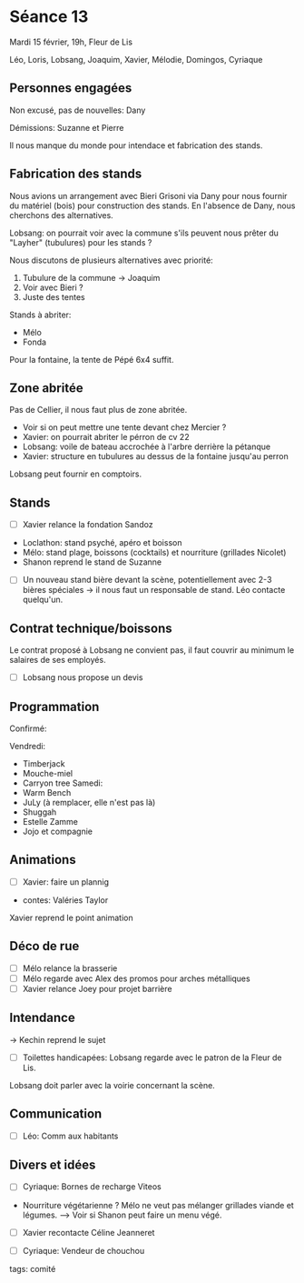# Séance 13

Mardi 15 février, 19h, Fleur de Lis

Léo, Loris, Lobsang, Joaquim, Xavier, Mélodie, Domingos, Cyriaque

## Personnes engagées

Non excusé, pas de nouvelles: Dany

Démissions: Suzanne et Pierre

Il nous manque du monde pour intendace et fabrication des stands.

## Fabrication des stands

Nous avions un arrangement avec Bieri Grisoni via Dany pour nous fournir du matériel (bois) pour construction des stands.
En l'absence de Dany, nous cherchons des alternatives.

Lobsang: on pourrait voir avec la commune s'ils peuvent nous prêter du "Layher" (tubulures) pour les stands ?

Nous discutons de plusieurs alternatives avec priorité:

1. Tubulure de la commune -> Joaquim
2. Voir avec Bieri ?
3. Juste des tentes

Stands à abriter:
- Mélo
- Fonda

Pour la fontaine, la tente de Pépé 6x4 suffit.

## Zone abritée

Pas de Cellier, il nous faut plus de zone abritée.

- Voir si on peut mettre une tente devant chez Mercier ?
- Xavier: on pourrait abriter le pérron de cv 22
- Lobsang: voile de bateau accrochée à l'arbre derrière la pétanque
- Xavier: structure en tubulures au dessus de la fontaine jusqu'au perron

Lobsang peut fournir en comptoirs.

## Stands

- [ ] Xavier relance la fondation Sandoz
- Loclathon: stand psyché, apéro et boisson
- Mélo: stand plage, boissons (cocktails) et nourriture (grillades Nicolet)
- Shanon reprend le stand de Suzanne
- [ ] Un nouveau stand bière devant la scène, potentiellement avec 2-3 bières spéciales -> il nous faut un responsable de stand. Léo contacte quelqu'un.

## Contrat technique/boissons

Le contrat proposé à Lobsang ne convient pas, il faut couvrir au minimum le salaires de ses employés.

- [ ] Lobsang nous propose un devis

## Programmation

Confirmé:

Vendredi:
- Timberjack
- Mouche-miel
- Carryon tree
Samedi:
- Warm Bench
- JuLy (à remplacer, elle n'est pas là)
- Shuggah
- Estelle Zamme
- Jojo et compagnie

## Animations

- [ ] Xavier: faire un plannig
- contes: Valéries Taylor

Xavier reprend le point animation

## Déco de rue

- [ ] Mélo relance la brasserie
- [ ] Mélo regarde avec Alex des promos pour arches métalliques
- [ ] Xavier relance Joey pour projet barrière

## Intendance

-> Kechin reprend le sujet

- [ ] Toilettes handicapées: Lobsang regarde avec le patron de la Fleur de Lis.

Lobsang doit parler avec la voirie concernant la scène.

## Communication

- [ ] Léo: Comm aux habitants

## Divers et idées

- [ ] Cyriaque: Bornes de recharge Viteos
- Nourriture végétarienne ? Mélo ne veut pas mélanger grillades viande et légumes. --> Voir si Shanon peut faire un menu végé.
- [ ] Xavier recontacte Céline Jeanneret
- [ ] Cyriaque: Vendeur de chouchou



tags: comité
